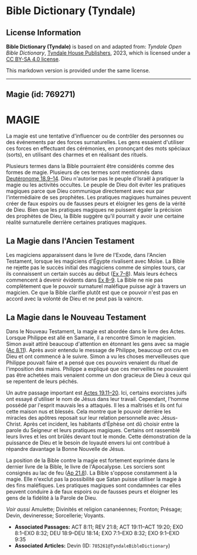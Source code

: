 # Bible Dictionary (Tyndale)

## License Information

**Bible Dictionary (Tyndale)** is based on and adapted from: _Tyndale Open Bible Dictionary_, [Tyndale House Publishers](https://tyndaleopenresources.com/), 2023, which is licensed under a [CC BY-SA 4.0 license](https://creativecommons.org/licenses/by-sa/4.0/legalcode.en).

This markdown version is provided under the same license.



--------------------------------

## Magie (id: 769271)

MAGIE
=====

La magie est une tentative d'influencer ou de contrôler des personnes ou des événements par des forces surnaturelles. Les gens essaient d'utiliser ces forces en effectuant des cérémonies, en prononçant des mots spéciaux (sorts), en utilisant des charmes et en réalisant des rituels.

Plusieurs termes dans la Bible pourraient être considérés comme des formes de magie. Plusieurs de ces termes sont mentionnés dans [Deutéronome 18\.9–14](https://ref.ly/Deut18:9-Deut18:14). Dieu n'autorise pas le peuple d'Israël à pratiquer la magie ou les activités occultes. Le peuple de Dieu doit éviter les pratiques magiques parce que Dieu communique directement avec eux par l'intermédiaire de ses prophètes. Les pratiques magiques humaines peuvent créer de faux espoirs ou de fausses peurs et éloigner les gens de la vérité de Dieu. Bien que les pratiques magiques ne puissent égaler la précision des prophètes de Dieu, la Bible suggère qu'il pourrait y avoir une certaine réalité surnaturelle derrière certaines pratiques magiques.

La Magie dans l'Ancien Testament
--------------------------------

Les magiciens apparaissent dans le livre de l'Exode, dans l'Ancien Testament, lorsque les magiciens d'Égypte rivalisent avec Moïse. La Bible ne rejette pas le succès initial des magiciens comme de simples tours, car ils connaissent un certain succès au début ([Ex 7–8](https://ref.ly/Exod7:1-Exod8:32)). Mais leurs échecs commencent à devenir évidents dans [Ex 8–](https://ref.ly/Exod8:1-Exod8:32)[9](https://ref.ly/Exod9:1-Exod9:35). La Bible ne nie pas complètement que le pouvoir surnaturel maléfique puisse agir à travers un magicien. Ce que la Bible clarifie plutôt est que ce pouvoir n'est pas en accord avec la volonté de Dieu et ne peut pas la vaincre.

La Magie dans le Nouveau Testament
----------------------------------

Dans le Nouveau Testament, la magie est abordée dans le livre des Actes. Lorsque Philippe est allé en Samarie, il a rencontré Simon le magicien. Simon avait attiré beaucoup d'attention en étonnant les gens avec sa magie ([Ac 8\.11](https://ref.ly/Acts8:11)). Après avoir entendu le message de Philippe, beaucoup ont cru en Dieu et ont commencé à le suivre. Simon a vu les choses merveilleuses que Philippe pouvait faire et a pensé que ces pouvoirs venaient du rituel de l'imposition des mains. Philippe a expliqué que ces merveilles ne pouvaient pas être achetées mais venaient comme un don gracieux de Dieu à ceux qui se repentent de leurs péchés.

Un autre passage important est [Actes 19\.11–20](https://ref.ly/Acts19:11-Acts19:20). Ici, certains exorcistes juifs ont essayé d'utiliser le nom de Jésus dans leur travail. Cependant, l'homme possédé par l'esprit mauvais les a attaqués. Il les a maîtrisés et ils ont fui cette maison nus et blessés. Cela montre que le pouvoir derrière les miracles des apôtres reposait sur leur relation personnelle avec Jésus\-Christ. Après cet incident, les habitants d'Éphèse ont dû choisir entre la parole du Seigneur et leurs pratiques magiques. Certains ont rassemblé leurs livres et les ont brûlés devant tout le monde. Cette démonstration de la puissance de Dieu et le besoin de loyauté envers lui ont contribué à répandre davantage la Bonne Nouvelle de Jésus.

La position de la Bible contre la magie est fortement exprimée dans le dernier livre de la Bible, le livre de l'Apocalypse. Les sorciers sont consignés au lac de feu ([Ap 21\.8](https://ref.ly/Rev21:8)). La Bible s'oppose constamment à la magie. Elle n'exclut pas la possibilité que Satan puisse utiliser la magie à des fins maléfiques. Les pratiques magiques sont condamnées car elles peuvent conduire à de faux espoirs ou de fausses peurs et éloigner les gens de la fidélité à la Parole de Dieu.

*Voir aussi* Amulette; Divinités et religion cananéennes; Fronton; Présage; Devin, devineresse; Sorcellerie; Voyants.

* **Associated Passages:** ACT 8:11; REV 21:8; ACT 19:11–ACT 19:20; EXO 8:1–EXO 8:32; DEU 18:9–DEU 18:14; EXO 7:1–EXO 8:32; EXO 9:1–EXO 9:35
* **Associated Articles:** Devin (ID: `785261@TyndaleBibleDictionary`)

